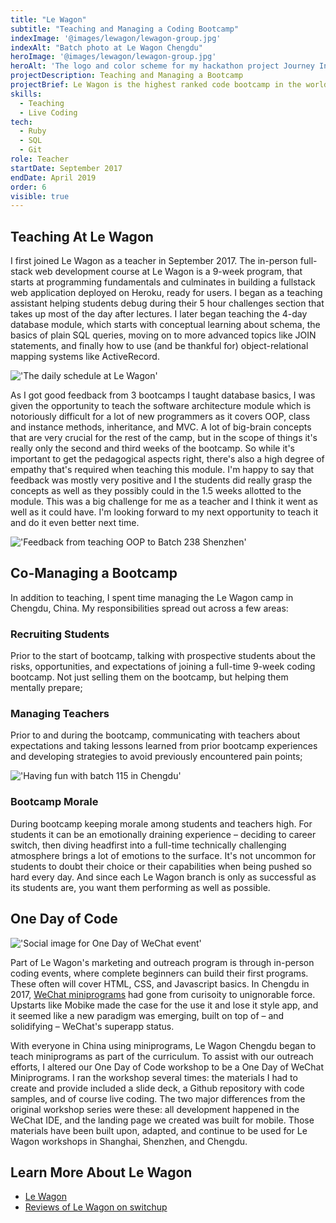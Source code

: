 ```yaml
---
title: "Le Wagon"
subtitle: "Teaching and Managing a Coding Bootcamp"
indexImage: '@images/lewagon/lewagon-group.jpg'
indexAlt: "Batch photo at Le Wagon Chengdu"
heroImage: '@images/lewagon/lewagon-group.jpg'
heroAlt: 'The logo and color scheme for my hackathon project Journey Into Chengdu'
projectDescription: Teaching and Managing a Bootcamp
projectBrief: Le Wagon is the highest ranked code bootcamp in the world, teaching a fullstack curriculum to career-switching professionals. 
skills: 
  - Teaching
  - Live Coding
tech:
  - Ruby
  - SQL
  - Git
role: Teacher
startDate: September 2017 
endDate: April 2019
order: 6
visible: true
---
```

## Teaching At Le Wagon

I first joined Le Wagon as a teacher in September 2017. The in-person full-stack web development course at Le Wagon is a 9-week program, that starts at programming fundamentals and culminates in building a fullstack web application deployed on Heroku, ready for users. I began as a teaching assistant helping students debug during their 5 hour challenges section that takes up most of the day after lectures. I later began teaching the 4-day database module, which starts with conceptual learning about schema, the basics of plain SQL queries, moving on to more advanced topics like JOIN statements, and finally how to use (and be thankful for) object-relational mapping systems like ActiveRecord. 

!['The daily schedule at Le Wagon'](https://d2opfsmmrbhnsw.cloudfront.net/lewagon/le-wagon-daily.png "The daily schedule at Le Wagon")

As I got good feedback from 3 bootcamps I taught database basics, I was given the opportunity to teach the software architecture module which is notoriously difficult for a lot of new programmers as it covers OOP, class and instance methods, inheritance, and MVC. A lot of big-brain concepts that are very crucial for the rest of the camp, but in the scope of things it's really only the second and third weeks of the bootcamp. So while it's important to get the pedagogical aspects right, there's also a high degree of empathy that's required when teaching this module. I'm happy to say that feedback was mostly very positive and I the students did really grasp the concepts as well as they possibly could in the 1.5 weeks allotted to the module. This was a big challenge for me as a teacher and I think it went as well as it could have. I'm looking forward to my next opportunity to teach it and do it even better next time. 

!['Feedback from teaching OOP to Batch 238 Shenzhen'](https://d2opfsmmrbhnsw.cloudfront.net/lewagon/le-wagon-oop-feedback.png "Feedback from teaching OOP to Batch 238 Shenzhen")

## Co-Managing a Bootcamp

In addition to teaching, I spent time managing the Le Wagon camp in Chengdu, China. My responsibilities spread out across a few areas: 

### Recruiting Students

Prior to the start of bootcamp, talking with prospective students about the risks, opportunities, and expectations of joining a full-time 9-week coding bootcamp. Not just selling them on the bootcamp, but helping them mentally prepare;

### Managing Teachers
Prior to and during the bootcamp, communicating with teachers about expectations and taking lessons learned from prior bootcamp experiences and developing strategies to avoid previously encountered pain points;

!['Having fun with batch 115 in Chengdu'](https://d2opfsmmrbhnsw.cloudfront.net/lewagon/le-wagon-bootcamp-fun.jpg "Having fun with batch 115 in Chengdu")

### Bootcamp Morale
During bootcamp keeping morale among students and teachers high. For students it can be an emotionally draining experience – deciding to career switch, then diving headfirst into a full-time technically challenging atmosphere brings a lot of emotions to the surface. It's not uncommon for students to doubt their choice or their capabilities when being pushed so hard every day. And since each Le Wagon branch is only as successful as its students are, you want them performing as well as possible. 

## One Day of Code

!['Social image for One Day of WeChat event'](https://d2opfsmmrbhnsw.cloudfront.net/lewagon/le-wagon-wechat-one-day.png "Social image for One Day of WeChat event")

Part of Le Wagon's marketing and outreach program is through in-person coding events, where complete beginners can build their first programs. These often will cover HTML, CSS, and Javascript basics. In Chengdu in 2017, [WeChat miniprograms](https://jingculturecommerce.com/top-five-mini-program-functions-we-chat-tencent/) had gone from curisoity to unignorable force. Upstarts like Mobike made the case for the use it and lose it style app, and it seemed like a new paradigm was emerging, built on top of – and solidifying – WeChat's superapp status. 

With everyone in China using miniprograms, Le Wagon Chengdu began to teach miniprograms as part of the curriculum. To assist with our outreach efforts, I altered our One Day of Code workshop to be a One Day of WeChat Miniprograms. I ran the workshop several times: the materials I had to create and provide included a slide deck, a Github repository with code samples, and of course live coding. The two major differences from the original workshop series were these: all development happened in the WeChat IDE, and the landing page we created was built for mobile. Those materials have been built upon, adapted, and continue to be used for Le Wagon workshops in Shanghai, Shenzhen, and Chengdu.



## Learn More About Le Wagon
* [Le Wagon](https://www.lewagon.com/)
* [Reviews of Le Wagon on switchup](https://www.switchup.org/bootcamps/le-wagon#tablist-tab-review)

